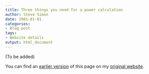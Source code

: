 ```yaml
---
title: Three things you need for a power calculation
author: Steve Simon
date: 2001-01-01
categories:
- Blog post
tags:
- Website details
output: html_document
---
```


(To be added)

<!---More--->

You can find an [earlier version][sim1] of this page on my [original website][sim2].

[sim1]: http://www.pmean.com/01/power.html
[sim2]: http://www.pmean.com/original_site.html
